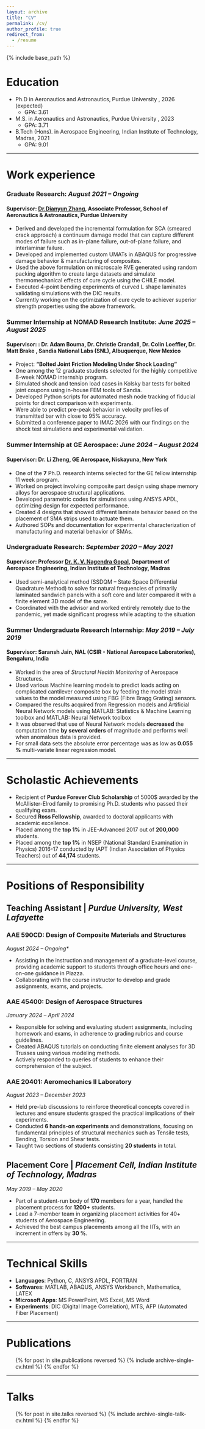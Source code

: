 ```yaml
---
layout: archive
title: "CV"
permalink: /cv/
author_profile: true
redirect_from:
  - /resume
---
```


{% include base_path %} 

Education
======
* Ph.D in Aeronautics and Astronautics, Purdue University , 2026 (expected)
  * GPA: 3.61   
* M.S. in Aeronautics and Astronautics, Purdue University , 2023
  * GPA: 3.71 
* B.Tech (Hons). in Aerospace Engineering, Indian Institute of Technology, Madras, 2021
  * GPA: 9.01 

------

Work experience
======

### **Graduate Research**: *August 2021 – Ongoing*
#### Supervisor: [Dr.Dianyun Zhang](https://www.purdue.edu/cmsc/tech-area-bio/zhang.php), Associate Professor, School of Aeronautics & Astronautics, Purdue University ####
  * Derived and developed the incremental formulation for SCA (smeared crack approach) a continuum damage model that can capture different modes of failure such as in-plane failure, out-of-plane failure, and interlaminar failure.
  * Developed and implemented custom UMATs in ABAQUS for progressive damage behavior \& manufacturing of composites.
  * Used the above formulation on microscale RVE generated using random packing algorithm to create large datasets and simulate thermomechanical effects of cure cycle using the CHILE model.
  * Executed 4-point bending experiments of curved L shape laminates validating simulations with the DIC results.
  * Currently working on the optimization of cure cycle to achiever superior strength properties using the above framework.

### **Summer Internship at NOMAD Research Institute**: *June 2025 – August 2025*
#### Supervisor: : Dr. Adam Bouma, Dr. Christie Crandall, Dr. Colin Loeffler, Dr. Matt Brake , Sandia National Labs (SNL), Albuquerque, New Mexico ####
  * Project: **“Bolted Joint Friction Modeling Under Shock Loading”**
  * One among the 12 graduate students selected for the highly competitive 8-week NOMAD internship program.
  * Simulated shock and tension load cases in Kolsky bar tests for bolted joint coupons using in-house FEM tools of Sandia.
  * Developed Python scripts for automated mesh node tracking of fiducial points for direct comparison with experiments.
  * Were able to predict pre-peak behavior in velocity profiles of transmitted bar with close to 95\% accuracy.
  * Submitted a conference paper to IMAC 2026 with our findings on the shock test simulations and experimental validation.

### **Summer Internship at GE Aerospace**: *June 2024 – August 2024*
#### Supervisor: Dr. Li Zheng, GE Aerospace, Niskayuna, New York ####
  * One of the **7** Ph.D. research interns selected for the GE fellow internship 11 week program.
  * Worked on project involving composite part design using shape memory alloys for aerospace structural applications.
  * Developed parametric codes for simulations using ANSYS APDL, optimizing design for expected performance.
  * Created 4 designs that showed different laminate behavior based on the placement of SMA strips used to actuate them.
  * Authored SOPs and documentation for experimental characterization of manufacturing and material behavior of SMAs.

### **Undergraduate Research**: *September 2020 – May 2021*
#### Supervisor: Professor [Dr. K. V. Nagendra Gopal](http://www.ae.iitm.ac.in/~gopal/ngopal.html), Department of Aerospace Engineering, Indian Institute of Technology, Madras ####
  * Used semi-analytical method (SSDQM – State Space Differential Quadrature Method) to solve for natural frequencies of primarily laminated sandwich panels with a soft core and later compared it with a finite element 3D model of the same.
  * Coordinated with the advisor and worked entirely remotely due to the pandemic, yet made significant progress while adapting to the situation

### **Summer Undergraduate Research Internship**: *May 2019 – July 2019*
#### Supervisor: Saransh Jain, NAL (CSIR - National Aerospace Laboratories), Bengaluru, India ####
  * Worked in the area of _Structural Health Monitoring_ of Aerospace Structures.
  * Used various Machine learning models to predict loads acting on complicated cantilever composite box by feeding the model strain values to the model measured using FBG (Fibre Bragg Grating) sensors.
  * Compared the results acquired from Regression models and Artificial Neural Network models using MATLAB: Statistics & Machine Learning toolbox and MATLAB: Neural Network toolbox
  * It was observed that use of Neural Network models **decreased** the computation time **by several orders** of magnitude and performs well when anomalous data is provided.
  * For small data sets the absolute error percentage was as low as **0.055 %** multi-variate linear regression model.

------

Scholastic Achievements
======
* Recipient of **Purdue Forever Club Scholarship** of 5000$ awarded by the McAllister-Elrod family to promising Ph.D. students who passed their qualifying exam.
* Secured **Ross Fellowship**, awarded to doctoral applicants with academic excellence.
* Placed among the **top 1%** in JEE-Advanced 2017 out of **200,000** students.
* Placed among the **top 1%** in NSEP (National Standard Examination in Physics) 2016-17 conducted by IAPT (Indian Association of Physics Teachers) out of **44,174** students.

------

Positions of Responsibility
======
## Teaching Assistant | _Purdue University, West Lafayette_

### AAE 590CD: Design of Composite Materials and Structures 
_August 2024 – Ongoing*_
* Assisting in the instruction and management of a graduate-level course, providing academic support to students
through office hours and one-on-one guidance in Piazza.
* Collaborating with the course instructor to develop and grade assignments, exams, and projects.

### AAE 45400: Design of Aerospace Structures 
_January 2024 – April 2024_
* Responsible for solving and evaluating student assignments, including homework and exams, in adherence to
grading rubrics and course guidelines.
* Created ABAQUS tutorials on conducting finite element analyses for 3D Trusses using various modeling methods.
* Actively responded to queries of students to enhance their comprehension of the subject.

### AAE 20401: Aeromechanics II Laboratory 
_August 2023 – December 2023_
* Held pre-lab discussions to reinforce theoretical concepts covered in lectures and ensure students grasped the
practical implications of their experiments.
* Conducted **6 hands-on experiments** and demonstrations, focusing on fundamental principles of structural mechanics
such as Tensile tests, Bending, Torsion and Shear tests.
* Taught two sections of students consisting **20 students** in total.

## Placement Core | _Placement Cell, Indian Institute of Technology, Madras_ 
_May 2019 – May 2020_
* Part of a student-run body of **170** members for a year, handled the placement process for **1200+** students.
* Lead a 7-member team in organizing placement activities for 40+ students of Aerospace Engineering.
* Achieved the best campus placements among all the IITs, with an increment in offers by **30 %**.

------

Technical Skills
======
* **Languages**: Python, C, ANSYS APDL, FORTRAN
* **Softwares**: MATLAB, ABAQUS, ANSYS Workbench, Mathematica, LATEX
* **Microsoft Apps**: MS PowerPoint, MS Excel, MS Word
* **Experiments**: DIC (Digital Image Correlation), MTS, AFP (Automated Fiber Placement)

------

Publications
======
  <ul>{% for post in site.publications reversed %}
    {% include archive-single-cv.html %}
  {% endfor %}</ul>

------

Talks
======
  <ul>{% for post in site.talks reversed %}
    {% include archive-single-talk-cv.html  %}
  {% endfor %}</ul>

<!---
Teaching
======
  <ul>{% for post in site.teaching reversed %}
    {% include archive-single-cv.html %}
  {% endfor %}</ul>
--->
  

